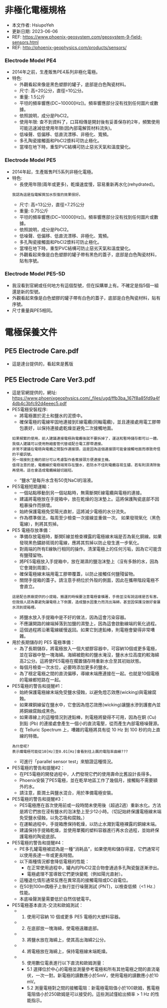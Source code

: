 # 非極化電極規格
+ 本文作者: HsiupoYeh
+ 更新日期: 2023-06-06
+ REF: https://www.phoenix-geosystem.com/geosystem-9-field-sensors.html
+ REF: http://phoenix-geophysics.com/products/sensors/

### Electrode Model PE4
+ 2014年之前，生產販售PE4系列非極化電極。
+ 特色:  
  + 外觀看起來像是黑色塑膠的罐子，底部是白色陶瓷材料。
  + 尺寸: 高=20公分，直徑=10公分。  
  + 重量: 1.5公斤
  + 平坦的頻率響應(DC~10000[Hz])。頻率響應部分沒有找到任何圖片或數據。
  + 依照說明，成分是PbCl2。
  + 使用年限: 查不到資料了，口耳相傳是開封後有妥善保存約2年，頻繁使用可能迅速減低使用年限(因內部電解質材料流失)。
  + 低噪聲、低偏移、低直流漂移、非極化、寬頻。
  + 多孔陶瓷接觸面和PbCl2漿料可防止極化。
  + 當埋在地下時，重型PVC結構可防止惡劣天氣和溫度變化。

### Electrode Model PE5
+ 2014年起，生產販售PE5系列非極化電極。
+ 特色:
  + 長使用年限(兩年或更多)，乾燥速度慢，容易重新再水化(rehydrated)。
  ```
  我認為這是指電解質加水恢復的效果很好。  
  ```
  + 尺寸: 高=13公分，直徑=7.25公分  
  + 重量: 0.75公斤  
  + 平坦的頻率響應(DC~10000[Hz])。頻率響應部分沒有找到任何圖片或數據。
  + 依照說明，成分是PbCl2。
  + 低噪聲、低偏移、低直流漂移、非極化、寬頻。
  + 多孔陶瓷接觸面和PbCl2漿料可防止極化。
  + 當埋在地下時，重型PVC結構可防止惡劣天氣和溫度變化。
  + 外觀看起來像是白色塑膠的罐子帶有黑色的蓋子，底部是白色陶瓷材料，貼有序號。

### Electrode Model PE5-5D
+ 我沒看到官網或任何地方有這個型號，但在採購單上有。不確定是指5個一組還是新的型號。
+ 外觀看起來像是白色塑膠的罐子帶有白色的蓋子，底部是白色陶瓷材料，貼有序號。
+ 尺寸重量與PE5相同。


# 電極保養文件
## PE5 Electrode Care.pdf
+ 這是達台提供的，看起來是舊版

## PE5 Electrode Care Ver3.pdf
+ 這是官網提供的，網址: https://www.phoenixgeophysics.com/_files/ugd/ffb3ba_167f8a85fd9a4f4db4c3bfc92d4eeec5.pdf
+ PE5電極安裝程序:
  + 將電極置於泥土和鹽水的泥漿中。
  + 確保電極的電線牢固地連接到E線電纜(同軸電纜)，並且連接處用電工膠帶包裹好，以保持連接處乾燥並避免二次接觸地面。
  ```
  如果頻繁的使用，前人建議連接電極與電纜後就不要拆掉了，運送和暫時儲存都可以一體。  
  我個人建議可以使用熱縮套管代替或配合電工膠帶連接。  
  非常不建議在電極與電纜之間製作連接頭，這是因為這個連接頭可能會接觸地面而導致奇怪的干擾訊號。  
  另一端接到主機的部分可以考慮製作香蕉接頭方便連接主機。  
  值得注意的是，電纜線於電極端常存在鹽水，若防水不佳則電纜容易生鏽，若有則須清除後再使用。這也會造成電纜線越切越短。  
  ```
  + “鹽水”是每升水含有50克NaCl的溶液。
+ PE5電極短期運輸：
  + 一個站點移動到另一個站點時，無需斷開E線電纜與電極的連接。
  + 建議將電極放在手提箱中，放在乾燥的泡沫墊上。這將保護陶瓷底部不因粗暴操作而損壞。
  + 始終保護電極免受陽光直射，這將減少電極的水分流失。
  + 作為標準做法，每周至少檢查一次接線並重做一次。 如果發現氧化（黑色電線），則將其剪掉。
+ PE5 電極存放準備：
  + 準備存放電極時，斷開E線並檢查裸露的電極線末端是否為氧化銅線。如果發現黑色鏽跡斑斑的電線，應將其剪掉以防止發生進一步氧化。 
  + 對兩端的所有E線執行相同的操作。清潔電極上的任何污垢，因為它可能含有鹽殘留物。 
  + 將PE5電極放入手提箱中，放在潮濕的鹽泡沫墊上（沒有多餘的水，因為它會濺到周圍）。
  + 確保電極線末端用電工膠帶覆蓋，以防止接觸任何鹽殘留物。 
  + 關閉手提箱的蓋子。請注意手柄位於外殼的側面，因此在攜帶階段電極不會直立。 
  ```
  這是配合原廠提供的小提箱，搬運的時候要注意電極會橫著，手冊並沒有說這樣是否有害。
  但我個人認為要避免讓電極上下倒置，造成鹽水因重力而流出海綿，甚至因保護沒做好會讓水流到提箱裡。
  ```
  + 將鹽水放入手提箱中是不好的做法，因為這會污染容器。 
  + 不應讓開路的線端掉落到加鹽的濕墊上，因為這會啟動線端的氧化過程。 
  + 這個過程將沿著電線緩慢返回。如果它到達鉛棒，則電極會變得非常嘈雜。
+ 用於長期儲存的 PE5 電極準備：
  + 為了長期儲存，將電極放入一個大塑膠容器中，可容納10個或更多電極，並在容器中墊一塊海綿。海綿被飽和的鹽水淹沒，鹽水水位高度約較海綿高2公分。這將使PE5電極在擱置儲存時重新水合至其初始狀態。
  + 每個月檢查一次水位，必要時添加更多的鹽水。 
  + 為了穩定電極之間的直流偏移，導線末端應連接在一起。也就是10個電極的電線都短路在一起。
+ PE5電極的警告和提醒#1：
  + 始終保護電極線末端免受鹽水侵蝕，以避免燈芯效應(wicking)與電線腐蝕。 
  + 如果裸銅線留在鹽水中，它會因為燈芯效應(wicking)讓鹽水滲到護套內並將銅線腐蝕成黑色。 
  + 如果導線上的這種情況到達鉛棒，則電極將變得不可用，因為在銅 (Cu) 到鉛 (Pb) 的連接處會產生一個小的直流電壓，從而產生內部電極噪聲源。
  + 在 Telluric Spectrum 上，嘈雜的電極將具有從 10 Hz 到 100 秒的向上直線的特徵。
  ```
  為什麼呢?
  表示爛電極可能從10[Hz]至0.01[Hz]會看到往上飆的電阻率曲線???  
  ```
  + 可進行「parallel sensor test」來驗證這種情況。
+ PE5電極的警告和提醒#2：
  + 在PE5電極的開發過程中，人們發現它們的使用壽命比舊設計長得多。 
  + Phoenix安裝了PE5電極，並在乾旱地區工作了幾個月，接觸點不需要額外的水。
  + 請注意，膨潤土與鹽水混合，用於準備電極安裝。
+ PE5電極的警告和提醒#3：
  + PE5電極應在首次使用前或一段時間未使用後（超過2週）重新水化。方法是將它們放在浸有鹽水的泡沫墊上至少12小時。（切記始終保護電極線末端免受鹽水侵蝕，以免芯吸和腐蝕。）
  + 在運輸過程中，手提箱應保持乾燥，以防止水濺到電極裸露的銅線末端。 
  + 建議保持手提箱乾燥，並使用單獨的塑料容器進行再水合過程，並始終保護電極的陶瓷底部。
+ PE5電極的警告和提醒#4：
  + PE多孔罐電極被認為是一種“消耗品”，如果使用和儲存得當，它們通常可以使用長達一年或更長時間。
  + 以下兩種情況都會降低電極的性能：
    + 在正常使用過程中，罐內的PbCl2混合物會通過多孔陶瓷盤逐漸滲出。
    + 電極處理不當導致它們更快變乾（例如陽光直射）。 
  + 這種退化情形通常反應在異常高的接觸電阻或DC自電位。 
  + 在50到100m偶極子上執行並行噪聲測試 (PNT)，以檢查低頻（<1 Hz.）性能。 
  + 本底噪聲測量需要低於自然信號電平。
+ PE5電極基本直流-交流和歐姆測試：  
  + 1. 使用可容納 10 個或更多 PE5 電極的大塑料容器。 
  + 2. 在底部放一塊海綿，使電極遠離底部。 
  + 3. 將鹽水放在海綿上，使其高出海綿2公分。
  + 4. 將電極放在海綿上，保持電極線末端乾燥。
  + 5. 使用數位電表進行以下直流和歐姆測量： 
    + 5.1 選擇位於中心的電極並測量參考電極和所有其他電極之間的直流毫伏，一次一對。新電極的讀數應小於5mV，使用電極的讀數應小於10 mV。 
    + 5.2 測量電極對之間的接觸電阻：新電極電阻值小於100歐姆，舊電極電阻值小於250歐姆是可以接受的。這些測試僅給出頻率 > 1 Hz 的性能指示。
